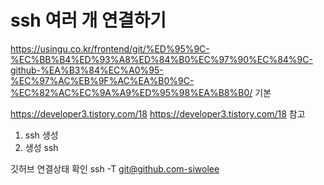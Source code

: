 # ssh 여러 개 연결하기
https://usingu.co.kr/frontend/git/%ED%95%9C-%EC%BB%B4%ED%93%A8%ED%84%B0%EC%97%90%EC%84%9C-github-%EA%B3%84%EC%A0%95-%EC%97%AC%EB%9F%AC%EA%B0%9C-%EC%82%AC%EC%9A%A9%ED%95%98%EA%B8%B0/
기본

https://developer3.tistory.com/18
https://developer3.tistory.com/18
참고
1. ssh  생성
2. 생성 ssh 

깃허브 연결상태 확인
ssh -T git@github.com-siwolee

